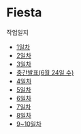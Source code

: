 # Fiesta

작업일지
- [1일차](https://github.com/ednadev/Fiesta/blob/master/WebContent/resource/Fiesta%20Project%20%EC%9E%91%EC%97%85%EC%9D%BC%EC%A7%80_1%EC%9D%BC%EC%B0%A8(%EA%B0%80%EC%95%88).pdf)
- [2일차](https://velog.io/@wpdud94/Fiesta-%ED%94%84%EB%A1%9C%EC%A0%9D%ED%8A%B8-2%EC%9D%BC%EC%B0%A8)
- [3일차](https://velog.io/@wpdud94/Fiesta-3%EC%9D%BC%EC%B0%A8)
- [중간발표(6월 24일 수)](https://velog.io/@wpdud94/%EC%A4%91%EA%B0%84-%EB%B0%9C%ED%91%9C623)
- [4일차](https://velog.io/@wpdud94/Fiesta-%ED%94%84%EB%A1%9C%EC%A0%9D%ED%8A%B8-4%EC%9D%BC%EC%B0%A8)
- [5일차](https://velog.io/@wpdud94/Fiesta-%ED%94%84%EB%A1%9C%EC%A0%9D%ED%8A%B8-5%EC%9D%BC%EC%B0%A8)
- [6일차](https://velog.io/@wpdud94/Fiesta-%ED%94%84%EB%A1%9C%EC%A0%9D%ED%8A%B8-6%EC%9D%BC%EC%B0%A8)
- [7일차](https://velog.io/@wpdud94/Fiesta-%ED%94%84%EB%A1%9C%EC%A0%9D%ED%8A%B8-7%EC%9D%BC%EC%B0%A8)
- [8일차](https://velog.io/@wpdud94/Fieta-%ED%94%84%EB%A1%9C%EC%A0%9D%ED%8A%B8-8%EC%9D%BC%EC%B0%A8)
- [9~10일차](https://velog.io/@wpdud94/Fiesta-%ED%94%84%EB%A1%9C%EC%A0%9D%ED%8A%B8-910%EC%9D%BC%EC%B0%A8)
